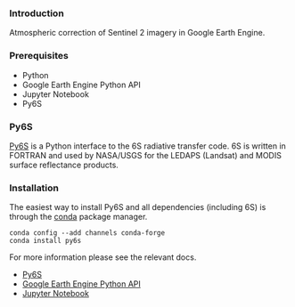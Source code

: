 ### Introduction

Atmospheric correction of Sentinel 2 imagery in Google Earth Engine. 

### Prerequisites

- Python
- Google Earth Engine Python API
- Jupyter Notebook
- Py6S

### Py6S

[Py6S](http://py6s.readthedocs.io/en/latest/introduction.html) is a Python interface to the 6S radiative transfer code. 6S is written in FORTRAN and used by NASA/USGS for the LEDAPS (Landsat) and MODIS surface reflectance products. 

### Installation

The easiest way to install Py6S and all dependencies (including 6S) is through the [conda](https://conda.io/docs/installation.html) package manager.

`conda config --add channels conda-forge`  
`conda install py6s`

For more information please see the relevant docs.

- [Py6S](http://py6s.readthedocs.io/en/latest/installation.html)
- [Google Earth Engine Python API](https://developers.google.com/earth-engine/python_install)
- [Jupyter Notebook](http://jupyter.readthedocs.io/en/latest/install.html)
